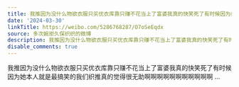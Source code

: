 ```yaml
---
title: 我推因为没什么物欲衣服只买优衣库靠只赚不花当上了富婆我真的快笑死了有时候因为她本人就是最搞笑的我们织推真的觉得很无助啊啊啊啊啊啊啊啊啊啊啊
date: '2024-03-30'
linkTitle: https://weibo.com/5286768287/O7oSeEqdx
source: 多次婉拒久保织织的微博
description: 我推因为没什么物欲衣服只买优衣库靠只赚不花当上了富婆我真的快笑死了有时候因为她本人就是最搞笑的我们织推真的觉得很无助啊啊啊啊啊啊啊啊啊啊啊  ...
disable_comments: true
---
```

我推因为没什么物欲衣服只买优衣库靠只赚不花当上了富婆我真的快笑死了有时候因为她本人就是最搞笑的我们织推真的觉得很无助啊啊啊啊啊啊啊啊啊啊啊  ...
